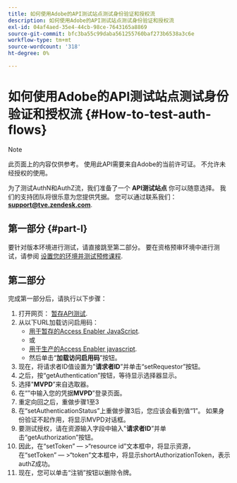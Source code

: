 ```yaml
---
title: 如何使用Adobe的API测试站点测试身份验证和授权流
description: 如何使用Adobe的API测试站点测试身份验证和授权流
exl-id: 04af4aed-35e4-44cb-98ce-7643165a8869
source-git-commit: bfc3ba55c99daba561255760baf273b6538a3c6e
workflow-type: tm+mt
source-wordcount: '318'
ht-degree: 0%

---
```


# 如何使用Adobe的API测试站点测试身份验证和授权流 {#How-to-test-auth-flows}

>[!NOTE]
>
>此页面上的内容仅供参考。 使用此API需要来自Adobe的当前许可证。 不允许未经授权的使用。

为了测试AuthN和AuthZ流，我们准备了一个 **API测试站点** 你可以随意选择。 我们的支持团队将很乐意为您提供凭据。 您可以通过联系我们： **support@tve.zendesk.com**.


## 第一部分 {#part-I}

要针对版本环境进行测试，请直接跳至第二部分。  要在资格预审环境中进行测试，请参阅 [设置您的环境并测试预修课程](/help/authentication/setting-up-your-environment-and-testing-in-prequal.md).

## 第二部分

完成第一部分后，请执行以下步骤：


1. 打开网页： [暂存API测试](https://sp.auth-staging.adobe.com/apitest/api.html).
1. 从以下URL加载访问启用码：
   * [用于暂存的Access Enabler JavaScript](https://entitlement.auth-staging.adobe.com/entitlement/js/AccessEnabler.js).
   * 或
   * [用于生产的Access Enabler javascript](https://entitlement.auth.adobe.com/entitlement/js/AccessEnabler.js).
   * 然后单击“**加载访问启用码**”按钮。
1. 现在，将请求者ID值设置为&quot;**请求者ID**”并单击“setRequestor”按钮。
1. 之后，按“getAuthentication”按钮，等待显示选择器显示。
1. 选择&quot;**MVPD**”来自选取器。
1. 在“”中输入您的凭据&#x200B;**MVPD**”登录页面。
1. 重定向回之后，重做步骤1至3
1. 在“setAuthenticationStatus”上重做步骤3后，您应该会看到值“1”。 如果身份验证不起作用，将显示MVPD对话框。
1. 要测试授权，请在资源输入字段中输入&quot;**请求者ID**”并单击“getAuthorization”按钮。
1. 因此，在“setToken” — \>“resource id”文本框中，将显示资源，在“setToken” — \>“token”文本框中，将显示shortAuthorizationToken，表示authZ成功。
1. 现在，您可以单击“注销”按钮以删除令牌。
